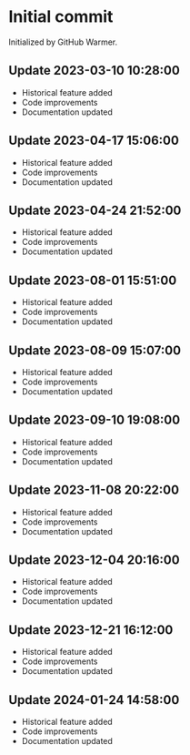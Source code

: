 # Initial commit

Initialized by GitHub Warmer.

## Update 2023-03-10 10:28:00
- Historical feature added
- Code improvements
- Documentation updated

## Update 2023-04-17 15:06:00
- Historical feature added
- Code improvements
- Documentation updated

## Update 2023-04-24 21:52:00
- Historical feature added
- Code improvements
- Documentation updated

## Update 2023-08-01 15:51:00
- Historical feature added
- Code improvements
- Documentation updated

## Update 2023-08-09 15:07:00
- Historical feature added
- Code improvements
- Documentation updated

## Update 2023-09-10 19:08:00
- Historical feature added
- Code improvements
- Documentation updated

## Update 2023-11-08 20:22:00
- Historical feature added
- Code improvements
- Documentation updated

## Update 2023-12-04 20:16:00
- Historical feature added
- Code improvements
- Documentation updated

## Update 2023-12-21 16:12:00
- Historical feature added
- Code improvements
- Documentation updated

## Update 2024-01-24 14:58:00
- Historical feature added
- Code improvements
- Documentation updated
